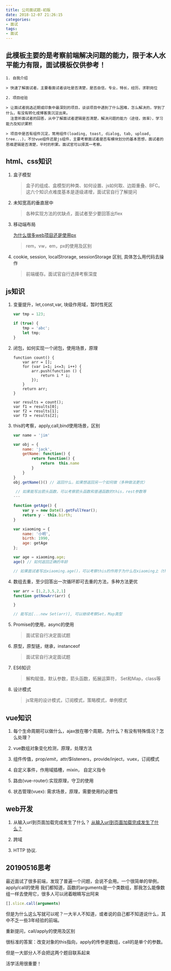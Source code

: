 ```yaml
---
title: 公司面试题-初版
date: 2018-12-07 21:26:15
categories:
- 面试
tags: 
- 面试
---
```


## 此模板主要的是考察前端解决问题的能力，限于本人水平能力有限，面试模板仅供参考！

    1. 自我介绍
    
    > 快速了解面试者，主要看面试者谈吐是否清楚，是否自信，专业，特长，经历，求职岗位

    2. 项目经验

    > 让面试者挑选近期或印象中最深刻的项目，谈谈项目中遇到了什么困难，怎么解决的，学到了什么，有没有转化成博客类沉淀出来。
      注意听面试者的回答，从中了解面试者逻辑是否清楚，解决问题的能力（途径，效率），学习能力及知识累积

    > 项目中是否有组件沉淀，常用组件(loading, toast, dialog, tab, upload, tree...)，不分vue组件还是js组件，主要考察面试者是否有模块划分的基本思想，面试者的思维逻辑是否清楚，平时的积累。面试官可以择其一考察。


## html、css知识

1. 盒子模型

    > 盒子的组成、盒模型的种类、如何设置、js如何取、边距重叠、BFC。这六个知识点难度基本是逐级递增，面试官自行了解提问

2. 未知宽高的垂直居中

    > 各种实现方法的优缺点，面试者至少要回答出flex

3. 移动端布局

    [为什么很多web项目还是使用px](https://www.zhihu.com/question/313971223/answer/628236155)

    > rem，vw，em，px的使用及区别

4. cookie, session, localStrorage, sessionStorage 区别, 具体怎么用代码去操作

    > 前端缓存。面试官自行选择考察深度

## js知识

1. 变量提升，let,const,var, 块级作用域，暂时性死区

    ```javascript
    var tmp = 123;

    if (true) {
        tmp = 'abc';
        let tmp;
    }
    ```

2. 闭包，如何实现一个闭包，使用场景，原理

    ```jsvascript
    function count() {
        var arr = [];
        for (var i=1; i<=3; i++) {
            arr.push(function () {
                return i * i;
            });
        }
        return arr;
    }

    var results = count();
    var f1 = results[0];
    var f2 = results[1];
    var f3 = results[2];
    ```

3. this的考察，apply,call,bind使用场景，区别

    ```javascript
    var name = 'jim'

    var obj = {
        name: 'jack',
        getName: function() {
            return function() {
                return  this.name
            }
        }
    }
    obj.getName()() // 返回什么，如果想返回另一个如何做（多种做法更优）
     
     // 如果能写出箭头函数，可以考察箭头函数和普通函数的this，rest参数等
    --- 

    function getAge() {
        var y = new Date().getFullYear();
        return y - this.birth;
    }

    var xiaoming = {
        name: '小明',
        birth: 1990,
        age: getAge
    };

    var age = xiaoming.age;
    age() // 如何返回正确的年龄 

    // 如果面试者写出xiaoming.age()，可以考察this的作用于为什么在xiaoming上（this是在运行时判断）
    ```

4. 数组去重，至少回答出一次循环即可去重的方法，多种方法更优

    ```javascript
    var arr = [1,2,3,5,2,1]
    function getNewArr(arr) {

    }

    // 能写出[...new Set(arr)], 可以继续考察Set，Map类型
    ```
5. Promise的使用，async的使用

    > 面试官自行决定面试题

6. 原型，原型链，继承，instanceof

    > 面试官自行决定面试题

7. ES6知识

    > 解构赋值，默认参数，箭头函数，拓展运算符， Set和Map，class等

8. 设计模式

    > js常用的设计模式，订阅模式，策略模式，单例模式

## vue知识

1. 每个生命周期可以做什么，ajax放在哪个周期，为什么？有没有特殊情况？怎么处理？

2. vue数组对象变化检测，原理，处理方法

3. 组件传值，prop/$emit，$attr/$listeners，provide/inject，vuex，订阅模式

4. 自定义事件，作用域插槽，mixin， 自定义指令

5. 路由(vue-router):实现原理，守卫的使用

6. 状态管理(vuex): 需求场景，原理，需要使用的必要性

## web开发

1. 从输入url到页面加载完成发生了什么？
    [从输入url到页面加载完成发生了什么？](http://www.cnblogs.com/daijinxue/p/6640153.html)

2. 跨域

3. HTTP 协议.

## 20190516思考

最近面试了很多前端，发现了普遍一个问题，会说不会用。一个很简单的举例，apply/call的使用
我们都知道，函数的arguments是一个类数组，那我怎么能像数组一样去使用它，很多人可以闭着眼睛写出阿来
```javascript
[].slice.call(arguments)
```
但是为什么这么写就可以呢？一大半人不知道，或者说的自己都不知道说什么，其中不乏一些3年经验的前端。

重新提问，call/apply的使用及区别

很标准的答案：改变对象的this指向，apply的传参是数组，call的是单个的参数。

但是一大部分人不会把这两个题目联系起来

活学活用很重要！
